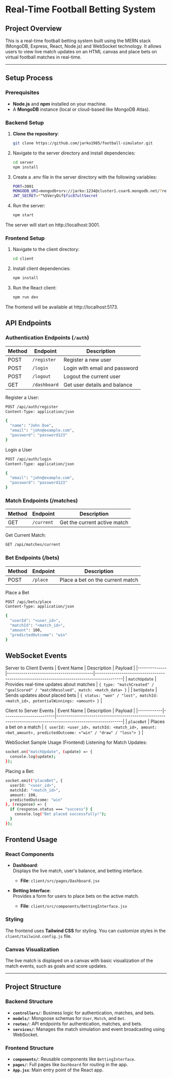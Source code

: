 # Real-Time Football Betting System

## Project Overview

This is a real-time football betting system built using the MERN stack (MongoDB, Express, React, Node.js) and WebSocket technology. It allows users to view live match updates on an HTML canvas and place bets on virtual football matches in real-time.

---

## Setup Process

### Prerequisites
- **Node.js** and **npm** installed on your machine.
- A **MongoDB** instance (local or cloud-based like MongoDB Atlas).

### Backend Setup

1. **Clone the repository**:
   ```bash
   git clone https://github.com/jarko1985/football-simulator.git
2. Navigate to the server directory and install dependencies:
   ```bash
   cd server
   npm install
3. Create a .env file in the server directory with the following variables:
   ```bash
   PORT=3001
   MONGODB_URI=mongodb+srv://jarko:1234@cluster1.coar6.mongodb.net/?retryWrites=true&w=majority&appName=Cluster1
   JWT_SECRET=*^%5VeryDif$fic87ultSecret
 4. Run the server:
    ```bash
    npm start

  The server will start on http://localhost:3001.  

 ### Frontend Setup

 1. Navigate to the client directory:

    ```bash
    cd client
 2. Install client dependencies:

    ```bash
    npm install
3. Run the React client:

   ```bash
   npm run dev

  The frontend will be available at http://localhost:5173.

 ## API Endpoints

### Authentication Endpoints (`/auth`)

| Method | Endpoint     | Description                   |
|--------|--------------|-------------------------------|
| POST   | `/register`  | Register a new user           |
| POST   | `/login`     | Login with email and password |
| POST   | `/logout`    | Logout the current user       |
| GET    | `/dashboard` | Get user details and balance  |


Register a User:
```bash
POST /api/auth/register
Content-Type: application/json

{
  "name": "John Doe",
  "email": "john@example.com",
  "password": "password123"
}
```
Login a User
```bash
POST /api/auth/login
Content-Type: application/json

{
  "email": "john@example.com",
  "password": "password123"
}
```

### Match Endpoints (/matches)
| Method | Endpoint  | Description                |
|--------|-----------|----------------------------|
| GET    | `/current` | Get the current active match |

Get Current Match:
```bash
GET /api/matches/current
```
### Bet Endpoints (/bets)
| Method | Endpoint | Description                      |
|--------|----------|----------------------------------|
| POST   | `/place` | Place a bet on the current match |

Place a Bet
```bash
POST /api/bets/place
Content-Type: application/json

{
  "userId": "<user_id>",
  "matchId": "<match_id>",
  "amount": 100,
  "predictedOutcome": "win"
}
```
## WebSocket Events
Server to Client Events
| Event Name   | Description                              | Payload                                                                                   |
|--------------|------------------------------------------|-------------------------------------------------------------------------------------------|
| `matchUpdate` | Provides real-time updates about matches | `{ type: "matchCreated" / "goalScored" / "matchResolved", match: <match_data> }`          |
| `betUpdate`   | Sends updates about placed bets          | `{ status: "won" / "lost", matchId: <match_id>, potentialWinnings: <amount> }`            |

Client to Server Events
| Event Name | Description             | Payload                                                                                                      |
|------------|-------------------------|--------------------------------------------------------------------------------------------------------------|
| `placeBet` | Places a bet on a match | `{ userId: <user_id>, matchId: <match_id>, amount: <bet_amount>, predictedOutcome: <"win" / "draw" / "loss"> }` |


WebSocket Sample Usage (Frontend)
Listening for Match Updates:
```bash
socket.on("matchUpdate", (update) => {
  console.log(update);
});
```
Placing a Bet:
```bash
socket.emit("placeBet", {
  userId: "<user_id>",
  matchId: "<match_id>",
  amount: 100,
  predictedOutcome: "win"
}, (response) => {
  if (response.status === "success") {
    console.log("Bet placed successfully!");
  }
});
```
## Frontend Usage

### React Components

- **Dashboard**:  
  Displays the live match, user's balance, and betting interface.
  - **File**: `client/src/pages/Dashboard.jsx`

- **Betting Interface**:  
  Provides a form for users to place bets on the active match.
  - **File**: `client/src/components/BettingInterface.jsx`

### Styling

The frontend uses **Tailwind CSS** for styling. You can customize styles in the `client/tailwind.config.js` file.

### Canvas Visualization

The live match is displayed on a canvas with basic visualization of the match events, such as goals and score updates.

---

## Project Structure

### Backend Structure

- **`controllers/`**: Business logic for authentication, matches, and bets.
- **`models/`**: Mongoose schemas for `User`, `Match`, and `Bet`.
- **`routes/`**: API endpoints for authentication, matches, and bets.
- **`services/`**: Manages the match simulation and event broadcasting using WebSocket.

### Frontend Structure

- **`components/`**: Reusable components like `BettingInterface`.
- **`pages/`**: Full pages like `Dashboard` for routing in the app.
- **`App.jsx`**: Main entry point of the React app.
